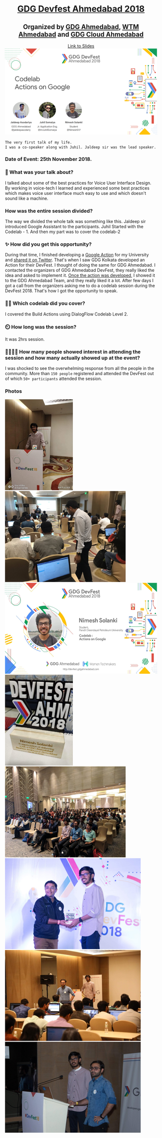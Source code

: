 <h1 align="center"><a href="http://devfest.gdgahmedabad.com/">GDG Devfest Ahmedabad 2018 </a> </h1>
<h2 align="center">Organized by <a href="https://www.meetup.com/GDG-Ahmedabad/">GDG Ahmedabad</a>, <a href="https://twitter.com/wtmahmedabad">WTM Ahmedabad</a> and <a href="https://twitter.com/GDGCloudAhm">GDG Cloud Ahmedabad</a></h2>
<p align="center">
<a href="https://speakerdeck.com/nimeshs17/actions-builder-101">Link to Slides</a>

<img src="./images/1.png" />

    The very first talk of my life.
    I was a co-speaker along with Juhil. Jaldeep sir was the lead speaker.

### Date of Event: 25th November 2018.

### 🤔 What was your talk about?

I talked about some of the best practices for Voice User Interface Design. By working in voice-tech I learned and experienced some best practices which makes voice user interface much easy to use and which doesn't sound like a machine.

### How was the entire session divided?

The way we divided the whole talk was something like this.
Jaldeep sir introduced Google Assistant to the participants.
Juhil Started with the Codelab - 1.
And then my part was to cover the codelab-2

### ✨ How did you get this opportunity?

During that time, I finished developing a [Google Action](https://assistant.google.com/services/a/uid/000000e634a014e0) for my University and [shared it on Twitter](https://twitter.com/NimeshS17/status/1030674391971942401). That's when I saw GDG Kolkata developed an Action for their DevFest. I thought of doing the same for GDG Ahmedabad. I contacted the organizers of GDG Ahmedabad DevFest, they really liked the idea and asked to implement it. [Once the action was developed](https://assistant.google.com/services/a/uid/000000865b9d1f60), I showed it to the GDG Ahmedabad Team, and they really liked it a lot. After few days I got a call from the organizers asking me to do a codelab session during the DevFest 2018.
That's how I got the opportunity to speak.

### 👨‍💻 Which codelab did you cover?

I covered the Build Actions using DialogFlow Codelab Level 2.

### ⏲️ How long was the session?

It was 2hrs session.

### 👨‍👩‍👧‍👦 How many people showed interest in attending the session and how many actually showed up at the event?

I was shocked to see the overwhelming response from all the people in the community.
More than `150 people` registered and attended the DevFest out of which `50+ participants` attended the session.

### Photos

<img src="./images/4.jpg" height="300"/>
<img src="./images/3.jpg" height="300"/>
<img src="./images/banner.jpeg" height="300"/>
<img src="./images/momento.jpg" height="300"/>
<img src="./images/2.jpg" height="300"/>
<img src="./images/5.jpg" height="300"/>
<img src="./images/6.jpg" height="300"/>
<img src="./images/7.jpg" height="300"/>
